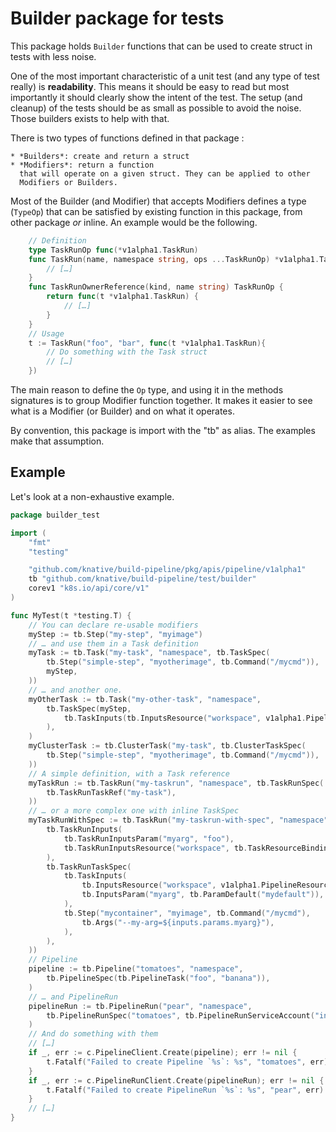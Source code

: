 # Builder package for tests

This package holds `Builder` functions that can be used to create struct in
tests with less noise.

One of the most important characteristic of a unit test (and any type of test
really) is **readability**. This means it should be easy to read but most
importantly it should clearly show the intent of the test. The setup (and
cleanup) of the tests should be as small as possible to avoid the noise. Those
builders exists to help with that.

There is two types of functions defined in that package :

    * *Builders*: create and return a struct
    * *Modifiers*: return a function
      that will operate on a given struct. They can be applied to other
      Modifiers or Builders.

Most of the Builder (and Modifier) that accepts Modifiers defines a type
(`TypeOp`) that can be satisfied by existing function in this package, from
other package _or_ inline. An example would be the following.

```go
    // Definition
    type TaskRunOp func(*v1alpha1.TaskRun)
    func TaskRun(name, namespace string, ops ...TaskRunOp) *v1alpha1.TaskRun {
        // […]
    }
    func TaskRunOwnerReference(kind, name string) TaskRunOp {
        return func(t *v1alpha1.TaskRun) {
            // […]
        }
    }
    // Usage
    t := TaskRun("foo", "bar", func(t *v1alpha1.TaskRun){
        // Do something with the Task struct
        // […]
    })
```

The main reason to define the `Op` type, and using it in the methods signatures
is to group Modifier function together. It makes it easier to see what is a
Modifier (or Builder) and on what it operates.

By convention, this package is import with the "tb" as alias. The examples make
that assumption.

## Example

Let's look at a non-exhaustive example.

```go
package builder_test

import (
    "fmt"
    "testing"

    "github.com/knative/build-pipeline/pkg/apis/pipeline/v1alpha1"
    tb "github.com/knative/build-pipeline/test/builder"
    corev1 "k8s.io/api/core/v1"
)

func MyTest(t *testing.T) {
    // You can declare re-usable modifiers
    myStep := tb.Step("my-step", "myimage")
    // … and use them in a Task definition
    myTask := tb.Task("my-task", "namespace", tb.TaskSpec(
        tb.Step("simple-step", "myotherimage", tb.Command("/mycmd")),
        myStep,
    ))
    // … and another one.
    myOtherTask := tb.Task("my-other-task", "namespace",
        tb.TaskSpec(myStep,
            tb.TaskInputs(tb.InputsResource("workspace", v1alpha1.PipelineResourceTypeGit)),
        ),
    )
    myClusterTask := tb.ClusterTask("my-task", tb.ClusterTaskSpec(
        tb.Step("simple-step", "myotherimage", tb.Command("/mycmd")),
    ))
    // A simple definition, with a Task reference
    myTaskRun := tb.TaskRun("my-taskrun", "namespace", tb.TaskRunSpec(
        tb.TaskRunTaskRef("my-task"),
    ))
    // … or a more complex one with inline TaskSpec
    myTaskRunWithSpec := tb.TaskRun("my-taskrun-with-spec", "namespace", tb.TaskRunSpec(
        tb.TaskRunInputs(
            tb.TaskRunInputsParam("myarg", "foo"),
            tb.TaskRunInputsResource("workspace", tb.TaskResourceBindingRef("git-resource")),
        ),
        tb.TaskRunTaskSpec(
            tb.TaskInputs(
                tb.InputsResource("workspace", v1alpha1.PipelineResourceTypeGit),
                tb.InputsParam("myarg", tb.ParamDefault("mydefault")),
            ),
            tb.Step("mycontainer", "myimage", tb.Command("/mycmd"),
                tb.Args("--my-arg=${inputs.params.myarg}"),
            ),
        ),
    ))
    // Pipeline
    pipeline := tb.Pipeline("tomatoes", "namespace",
        tb.PipelineSpec(tb.PipelineTask("foo", "banana")),
    )
    // … and PipelineRun
    pipelineRun := tb.PipelineRun("pear", "namespace",
        tb.PipelineRunSpec("tomatoes", tb.PipelineRunServiceAccount("inexistent")),
    )
    // And do something with them
    // […]
    if _, err := c.PipelineClient.Create(pipeline); err != nil {
        t.Fatalf("Failed to create Pipeline `%s`: %s", "tomatoes", err)
    }
    if _, err := c.PipelineRunClient.Create(pipelineRun); err != nil {
        t.Fatalf("Failed to create PipelineRun `%s`: %s", "pear", err)
    }
    // […]
}
```
